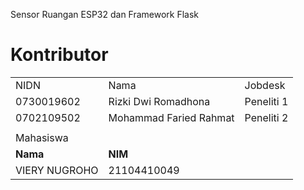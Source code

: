 Sensor Ruangan ESP32 dan Framework Flask

# Kontributor
|  |  |  | 
|--|--|--|
| NIDN | Nama | Jobdesk |
| 0730019602 | Rizki Dwi Romadhona | Peneliti 1 |
| 0702109502 | Mohammad Faried Rahmat | Peneliti 2 |
|  |  |
| Mahasiswa |  |
|**Nama**| **NIM**|
|VIERY NUGROHO |21104410049|